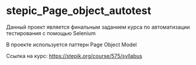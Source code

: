 # stepic_Page_object_autotest
Данный проект является финальным заданием курса по автоматизации тестирования с помощью Selenium

В проекте используется паттерн Page Object Model

Ссылка на курс: https://stepik.org/course/575/syllabus
